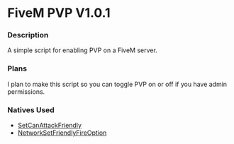 # FiveM PVP V1.0.1

### Description
A simple script for enabling PVP on a FiveM server.

### Plans
I plan to make this script so you can toggle PVP on or off if you have admin permissions.

### Natives Used
- [SetCanAttackFriendly](https://docs.fivem.net/natives/?_0xB3B1CB349FF9C75D)
- [NetworkSetFriendlyFireOption](https://docs.fivem.net/natives/?_0xF808475FA571D823)
